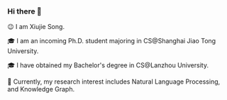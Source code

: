 ### Hi there 👋

<!--
**xiujiesong/xiujiesong** is a ✨ _special_ ✨ repository because its `README.md` (this file) appears on your GitHub profile.

Here are some ideas to get you started:

- 🔭 I’m currently working on ...
- 🌱 I’m currently learning ...
- 👯 I’m looking to collaborate on ...
- 🤔 I’m looking for help with ...
- 💬 Ask me about ...
- 📫 How to reach me: ...
- 😄 Pronouns: ...
- ⚡ Fun fact: ...
-->

😉 I am Xiujie Song.

🎓 I am an incoming Ph.D. student majoring in CS@Shanghai Jiao Tong University. 

🎓 I have obtained my Bachelor's degree in CS@Lanzhou University. 

🔎 Currently, my research interest includes Natural Language Processing, and Knowledge Graph.

